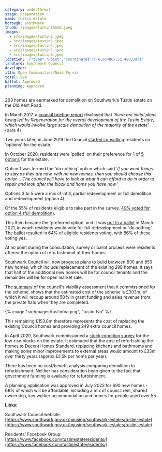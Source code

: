 ```yaml
---
category: underthreat
stage: Preparation 
name: Tustin estate 
borough: southwark
thumb: /images/tustinthumb.jpeg
images:
  - src/images/tustin2.jpeg
  - src/images/tustin3.jpeg
  - src/images/tustin4.jpeg
  - src/images/tustin5.jpeg
  - src/images/tustin6.jpeg
location: '{"type":"Point","coordinates":[-0.054867,51.480339]}'
landlord: Southwark Council
developer:
itla: Open Communities/Neal Purvis
total: 298
ballot: Approved
planning: Approved
---
```

298 homes are earmarked for demolition on Southwark's Tustin estate on the Old Kent Road.

In March 2017, a [council briefing report](http://moderngov.southwark.gov.uk/documents/s67406/Report.pdf) disclosed that _'there are initial plans being led by Regeneration for the overall development of the Tustin Estate, which would involve large scale demolition of the majority of the estate'._ (para 4)

Two years later, in June 2019 the Council [started consulting](https://www.southwark.gov.uk/housing/southwark-estates/tustin-estate?chapter=5) residents on 'options' for the estate.

In October 2020, residents were 'polled' on their preference for 1 of [5 options](https://www.southwark.gov.uk/assets/attach/18783/Future-of-Tustin-Estate-Options-Information-Booklet.pdf) for the estate.

Option 1 was termed the 'do nothing' option which said _'If you want things to stay as they are now, with no new homes, then you should choose this option .. The council will have to look at what it can afford to do in order to repair and look after the block and home you have now.'_

Options 3 to 5 were a mix of infill, partial redevelopment or full demolition and redevelopment (option 4).

Of the 55% of residents eligible to take part in the survey, [49% voted for option 4 (full demolition)](https://www.southwark.gov.uk/housing/southwark-estates/tustin-estate?chapter=7).

This then became the 'preferred option' and it was [put to a ballot](https://www.southwark.gov.uk/housing/southwark-estates/tustin-estate?chapter=8) in March 2021, in which residents would vote for full redevelopment or 'do nothing'. The ballot resulted in 64% of eligible residents voting, with 86% of these voting yes.

At no point during the consultation, survey or ballot process were residents offered the option of refurbishment of their homes.  

Southwark Council will now progress plans to build between 800 and 850 new homes, which include replacement of the existing 298 homes. It says that half of the additional new homes will be for council tenants and the remainder will be for open market sale.

The [summary](/images/tustinfvasummary.pdf) of the council's viability assessment that it commissioned for the scheme, shows that the estimated cost of the scheme is £303m, of which it will recoup around 50% in grant funding and sales revenue from the private flats when they are completed.

{% image "src/images/tustinfva.png", "tustin fva" %}

This remaining £153.8m therefore represents the cost of replacing the existing Council homes and providing 249 extra council homes.

In April 2020, Southwark commissioned a [stock condition survey](/images/tustinsurvey.pdf) for the low-rise blocks on the estate. It estimated that the cost of refurbishing the homes to Decent Homes Standard, replacing kitchens and bathrooms and making some minor improvements to external areas would amount to £33m over thirty years (approx £3.5k per home per year).

There has been no cost/benefit analysis comparing demolition to refurbishment. Neither has consideration been given to the fact that [government funding is available for refurbishment](https://londonnewsonline.co.uk/housing-estate-next-to-grenfell-tower-will-receive-a-carbon-neutral-overhaul-funded-by-the-council/).

A planning application was approved in July 2022 for 690 new homes - 68% of which will be affordable, including a mix of council rent, shared ownership, key worker accommodation and homes for people aged over 55.

__Links:__  

Southwark Council website: [https://www.southwark.gov.uk/housing/southwark-estates/tustin-estate](https://www.southwark.gov.uk/housing/southwark-estates/tustin-estate)

Residents' Facebook Group: [https://www.facebook.com/tustinestateresidents/](https://www.facebook.com/tustinestateresidents/)
